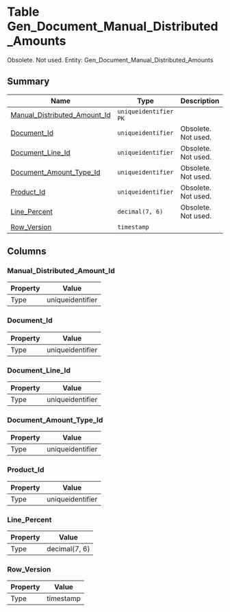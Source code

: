 # Table Gen_Document_Manual_Distributed_Amounts

Obsolete. Not used. Entity: Gen_Document_Manual_Distributed_Amounts

## Summary

| Name | Type | Description |
| - | - | --- |
|[Manual_Distributed_Amount_Id](#manual_distributed_amount_id)|`uniqueidentifier` `PK`||
|[Document_Id](#document_id)|`uniqueidentifier` |Obsolete. Not used.|
|[Document_Line_Id](#document_line_id)|`uniqueidentifier` |Obsolete. Not used.|
|[Document_Amount_Type_Id](#document_amount_type_id)|`uniqueidentifier` |Obsolete. Not used.|
|[Product_Id](#product_id)|`uniqueidentifier` |Obsolete. Not used.|
|[Line_Percent](#line_percent)|`decimal(7, 6)` |Obsolete. Not used.|
|[Row_Version](#row_version)|`timestamp` ||

## Columns

### Manual_Distributed_Amount_Id

| Property | Value |
| - | - |
|Type|uniqueidentifier|

### Document_Id

| Property | Value |
| - | - |
|Type|uniqueidentifier|

### Document_Line_Id

| Property | Value |
| - | - |
|Type|uniqueidentifier|

### Document_Amount_Type_Id

| Property | Value |
| - | - |
|Type|uniqueidentifier|

### Product_Id

| Property | Value |
| - | - |
|Type|uniqueidentifier|

### Line_Percent

| Property | Value |
| - | - |
|Type|decimal(7, 6)|

### Row_Version

| Property | Value |
| - | - |
|Type|timestamp|


